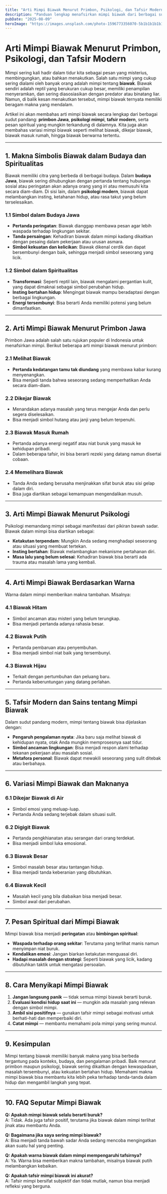 ```yaml
---
title: "Arti Mimpi Biawak Menurut Primbon, Psikologi, dan Tafsir Modern"
description: "Panduan lengkap menafsirkan mimpi biawak dari berbagai sudut pandang, mulai dari primbon Jawa, psikologi mimpi, hingga simbolisme modern."
pubDate: "2025-08-09"
heroImage: "https://images.unsplash.com/photo-1596773356070-5b1b1b1b1b1b?ixlib=rb-4.0.3&auto=format&fit=crop&w=1350&q=80"
---
```


# Arti Mimpi Biawak Menurut Primbon, Psikologi, dan Tafsir Modern

Mimpi sering kali hadir dalam tidur kita sebagai pesan yang misterius, membingungkan, atau bahkan menakutkan. Salah satu mimpi yang cukup sering dialami oleh banyak orang adalah mimpi tentang **biawak**. Biawak sendiri adalah reptil yang berukuran cukup besar, memiliki penampilan menyeramkan, dan sering diasosiasikan dengan predator atau binatang liar. Namun, di balik kesan menakutkan tersebut, mimpi biawak ternyata memiliki beragam makna yang mendalam.

Artikel ini akan membahas arti mimpi biawak secara lengkap dari berbagai sudut pandang: **primbon Jawa**, **psikologi mimpi**, **tafsir modern**, serta pesan spiritual yang mungkin terkandung di dalamnya. Kita juga akan membahas variasi mimpi biawak seperti melihat biawak, dikejar biawak, biawak masuk rumah, hingga biawak berwarna tertentu.

---

## 1. Makna Simbolis Biawak dalam Budaya dan Spiritualitas

Biawak memiliki citra yang berbeda di berbagai budaya. Dalam **budaya Jawa**, biawak sering dihubungkan dengan pertanda tentang hubungan sosial atau peringatan akan adanya orang yang iri atau memusuhi kita secara diam-diam. Di sisi lain, dalam **psikologi modern**, biawak dapat melambangkan insting, ketahanan hidup, atau rasa takut yang belum terselesaikan.

### 1.1 Simbol dalam Budaya Jawa

- **Pertanda peringatan**: Biawak dianggap membawa pesan agar lebih waspada terhadap lingkungan sekitar.  
- **Tanda persaingan**: Kehadiran biawak dalam mimpi kadang dikaitkan dengan pesaing dalam pekerjaan atau urusan asmara.  
- **Simbol kekuatan dan kelicikan**: Biawak dikenal cerdik dan dapat bersembunyi dengan baik, sehingga menjadi simbol seseorang yang licik.  

### 1.2 Simbol dalam Spiritualitas

- **Transformasi**: Seperti reptil lain, biawak mengalami pergantian kulit, yang dapat dimaknai sebagai simbol perubahan hidup.  
- **Insting bertahan hidup**: Mengingat biawak mampu beradaptasi dengan berbagai lingkungan.  
- **Energi tersembunyi**: Bisa berarti Anda memiliki potensi yang belum dimanfaatkan.  

---

## 2. Arti Mimpi Biawak Menurut Primbon Jawa

Primbon Jawa adalah salah satu rujukan populer di Indonesia untuk menafsirkan mimpi. Berikut beberapa arti mimpi biawak menurut primbon:

### 2.1 Melihat Biawak

- **Pertanda kedatangan tamu tak diundang** yang membawa kabar kurang menyenangkan.  
- Bisa menjadi tanda bahwa seseorang sedang memperhatikan Anda secara diam-diam.  

### 2.2 Dikejar Biawak

- Menandakan adanya masalah yang terus mengejar Anda dan perlu segera diselesaikan.  
- Bisa menjadi simbol hutang atau janji yang belum terpenuhi.  

### 2.3 Biawak Masuk Rumah

- Pertanda adanya energi negatif atau niat buruk yang masuk ke kehidupan pribadi.  
- Dalam beberapa tafsir, ini bisa berarti rezeki yang datang namun disertai cobaan.  

### 2.4 Memelihara Biawak

- Tanda Anda sedang berusaha menjinakkan sifat buruk atau sisi gelap dalam diri.  
- Bisa juga diartikan sebagai kemampuan mengendalikan musuh.  

---

## 3. Arti Mimpi Biawak Menurut Psikologi

Psikologi memandang mimpi sebagai manifestasi dari pikiran bawah sadar. Biawak dalam mimpi bisa diartikan sebagai:

- **Ketakutan terpendam**: Mungkin Anda sedang menghadapi seseorang atau situasi yang membuat tertekan.  
- **Insting bertahan**: Biawak melambangkan mekanisme pertahanan diri.  
- **Masa lalu yang belum selesai**: Kehadiran biawak bisa berarti ada trauma atau masalah lama yang kembali.  

---

## 4. Arti Mimpi Biawak Berdasarkan Warna

Warna dalam mimpi memberikan makna tambahan. Misalnya:

### 4.1 Biawak Hitam

- Simbol ancaman atau misteri yang belum terungkap.  
- Bisa menjadi pertanda adanya rahasia besar.  

### 4.2 Biawak Putih

- Pertanda pembaruan atau penyembuhan.  
- Bisa menjadi simbol niat baik yang tersembunyi.  

### 4.3 Biawak Hijau

- Terkait dengan pertumbuhan dan peluang baru.  
- Pertanda keberuntungan yang datang perlahan.  

---

## 5. Tafsir Modern dan Sains tentang Mimpi Biawak

Dalam sudut pandang modern, mimpi tentang biawak bisa dijelaskan dengan:

- **Pengaruh pengalaman nyata**: Jika baru saja melihat biawak di kehidupan nyata, otak Anda mungkin memprosesnya saat tidur.  
- **Simbol ancaman lingkungan**: Bisa menjadi respon alami terhadap tekanan pekerjaan atau masalah sosial.  
- **Metafora personal**: Biawak dapat mewakili seseorang yang sulit ditebak atau berbahaya.  

---

## 6. Variasi Mimpi Biawak dan Maknanya

### 6.1 Dikejar Biawak di Air

- Simbol emosi yang meluap-luap.  
- Pertanda Anda sedang terjebak dalam situasi sulit.  

### 6.2 Digigit Biawak

- Pertanda pengkhianatan atau serangan dari orang terdekat.  
- Bisa menjadi simbol luka emosional.  

### 6.3 Biawak Besar

- Simbol masalah besar atau tantangan hidup.  
- Bisa menjadi tanda keberanian yang dibutuhkan.  

### 6.4 Biawak Kecil

- Masalah kecil yang bila diabaikan bisa menjadi besar.  
- Simbol awal dari perubahan.  

---

## 7. Pesan Spiritual dari Mimpi Biawak

Mimpi biawak bisa menjadi **peringatan** atau **bimbingan spiritual**:

- **Waspada terhadap orang sekitar**: Terutama yang terlihat manis namun menyimpan niat buruk.  
- **Kendalikan emosi**: Jangan biarkan ketakutan menguasai diri.  
- **Hadapi masalah dengan strategi**: Seperti biawak yang licik, kadang dibutuhkan taktik untuk mengatasi persoalan.  

---

## 8. Cara Menyikapi Mimpi Biawak

1. **Jangan langsung panik** — tidak semua mimpi biawak berarti buruk.  
2. **Evaluasi kondisi hidup saat ini** — mungkin ada masalah yang relevan dengan simbol mimpi.  
3. **Ambil sisi positifnya** — gunakan tafsir mimpi sebagai motivasi untuk berhati-hati dan memperbaiki diri.  
4. **Catat mimpi** — membantu memahami pola mimpi yang sering muncul.  

---

## 9. Kesimpulan

Mimpi tentang biawak memiliki banyak makna yang bisa berbeda tergantung pada konteks, budaya, dan pengalaman pribadi. Baik menurut primbon maupun psikologi, biawak sering dikaitkan dengan kewaspadaan, masalah tersembunyi, atau kekuatan bertahan hidup. Memahami makna mimpi biawak bisa membantu kita lebih peka terhadap tanda-tanda dalam hidup dan mengambil langkah yang tepat.

---

## 10. FAQ Seputar Mimpi Biawak

**Q: Apakah mimpi biawak selalu berarti buruk?**  
A: Tidak. Ada juga tafsir positif, terutama jika biawak dalam mimpi terlihat jinak atau membantu Anda.  

**Q: Bagaimana jika saya sering mimpi biawak?**  
A: Bisa menjadi tanda bawah sadar Anda sedang mencoba mengingatkan akan suatu hal yang penting.  

**Q: Apakah warna biawak dalam mimpi mempengaruhi tafsirnya?**  
A: Ya. Warna bisa memberikan makna tambahan, misalnya biawak putih melambangkan kebaikan.  

**Q: Apakah tafsir mimpi biawak ini akurat?**  
A: Tafsir mimpi bersifat subjektif dan tidak mutlak, namun bisa menjadi refleksi yang berguna.  
